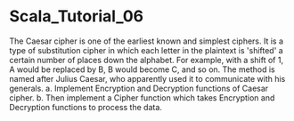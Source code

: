 # Scala_Tutorial_06

The Caesar cipher is one of the earliest known and simplest ciphers. It is a type of
substitution cipher in which each letter in the plaintext is 'shifted' a certain number of
places down the alphabet. For example, with a shift of 1, A would be replaced by B, B
would become C, and so on. The method is named after Julius Caesar, who apparently
used it to communicate with his generals.
  a. Implement Encryption and Decryption functions of Caesar cipher.
  b. Then implement a Cipher function which takes Encryption and Decryption
     functions to process the data.
